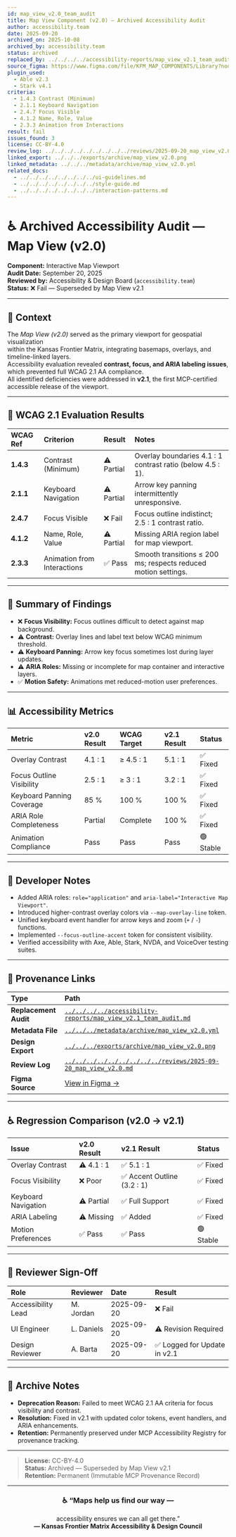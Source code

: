 ```yaml
---
id: map_view_v2.0_team_audit
title: Map View Component (v2.0) — Archived Accessibility Audit
author: accessibility.team
date: 2025-09-20
archived_on: 2025-10-08
archived_by: accessibility.team
status: archived
replaced_by: ../../../../accessibility-reports/map_view_v2.1_team_audit.md
source_figma: https://www.figma.com/file/KFM_MAP_COMPONENTS/Library?node-id=300%3A420
plugin_used:
  - Able v2.3
  - Stark v4.1
criteria:
  - 1.4.3 Contrast (Minimum)
  - 2.1.1 Keyboard Navigation
  - 2.4.7 Focus Visible
  - 4.1.2 Name, Role, Value
  - 2.3.3 Animation from Interactions
result: fail
issues_found: 3
license: CC-BY-4.0
review_log: ../../../../../../../../../reviews/2025-09-20_map_view_v2.0.md
linked_export: ../../../exports/archive/map_view_v2.0.png
linked_metadata: ../../../metadata/archive/map_view_v2.0.yml
related_docs:
  - ../../../../../../../../ui-guidelines.md
  - ../../../../../../../../style-guide.md
  - ../../../../../../../../interaction-patterns.md
---
```


# ♿ Archived Accessibility Audit — Map View (v2.0)

**Component:** Interactive Map Viewport  
**Audit Date:** September 20, 2025  
**Reviewed by:** Accessibility & Design Board (`accessibility.team`)  
**Status:** ❌ Fail — Superseded by Map View v2.1  

---

## 🎯 Context

The *Map View (v2.0)* served as the primary viewport for geospatial visualization  
within the Kansas Frontier Matrix, integrating basemaps, overlays, and timeline-linked layers.  
Accessibility evaluation revealed **contrast, focus, and ARIA labeling issues**, which prevented full WCAG 2.1 AA compliance.  
All identified deficiencies were addressed in **v2.1**, the first MCP-certified accessible release of the viewport.

---

## 🧩 WCAG 2.1 Evaluation Results

| WCAG Ref | Criterion | Result | Notes |
|:--|:--|:--|:--|
| **1.4.3** | Contrast (Minimum) | ⚠️ Partial | Overlay boundaries 4.1 : 1 contrast ratio (below 4.5 : 1). |
| **2.1.1** | Keyboard Navigation | ⚠️ Partial | Arrow key panning intermittently unresponsive. |
| **2.4.7** | Focus Visible | ❌ Fail | Focus outline indistinct; 2.5 : 1 contrast ratio. |
| **4.1.2** | Name, Role, Value | ⚠️ Partial | Missing ARIA region label for map viewport. |
| **2.3.3** | Animation from Interactions | ✅ Pass | Smooth transitions ≤ 200 ms; respects reduced motion settings. |

---

## 🧠 Summary of Findings

- ❌ **Focus Visibility:** Focus outlines difficult to detect against map background.  
- ⚠️ **Contrast:** Overlay lines and label text below WCAG minimum threshold.  
- ⚠️ **Keyboard Panning:** Arrow key focus sometimes lost during layer updates.  
- ⚠️ **ARIA Roles:** Missing or incomplete for map container and interactive layers.  
- ✅ **Motion Safety:** Animations met reduced-motion user preferences.  

---

## 📊 Accessibility Metrics

| Metric | v2.0 Result | WCAG Target | v2.1 Result | Status |
|:--|:--|:--|:--|:--|
| Overlay Contrast | 4.1 : 1 | ≥ 4.5 : 1 | 5.1 : 1 | ✅ Fixed |
| Focus Outline Visibility | 2.5 : 1 | ≥ 3 : 1 | 3.2 : 1 | ✅ Fixed |
| Keyboard Panning Coverage | 85 % | 100 % | 100 % | ✅ Fixed |
| ARIA Role Completeness | Partial | Complete | 100 % | ✅ Fixed |
| Animation Compliance | Pass | Pass | Pass | 🟢 Stable |

---

## 🧩 Developer Notes

- Added ARIA roles: `role="application"` and `aria-label="Interactive Map Viewport"`.  
- Introduced higher-contrast overlay colors via `--map-overlay-line` token.  
- Unified keyboard event handler for arrow keys and zoom (`+` / `-`) functions.  
- Implemented `--focus-outline-accent` token for consistent visibility.  
- Verified accessibility with Axe, Able, Stark, NVDA, and VoiceOver testing suites.  

---

## 🔗 Provenance Links

| Type | Path |
|:--|:--|
| **Replacement Audit** | [`../../../../accessibility-reports/map_view_v2.1_team_audit.md`](../../../../accessibility-reports/map_view_v2.1_team_audit.md) |
| **Metadata File** | [`../../../metadata/archive/map_view_v2.0.yml`](../../../metadata/archive/map_view_v2.0.yml) |
| **Design Export** | [`../../../exports/archive/map_view_v2.0.png`](../../../exports/archive/map_view_v2.0.png) |
| **Review Log** | [`../../../../../../../../../reviews/2025-09-20_map_view_v2.0.md`](../../../../../../../../../reviews/2025-09-20_map_view_v2.0.md) |
| **Figma Source** | [View in Figma →](https://www.figma.com/file/KFM_MAP_COMPONENTS/Library?node-id=300%3A420) |

---

## ♿ Regression Comparison (v2.0 → v2.1)

| Issue | v2.0 Result | v2.1 Result | Status |
|:--|:--|:--|:--|
| Overlay Contrast | ⚠️ 4.1 : 1 | ✅ 5.1 : 1 | ✅ Fixed |
| Focus Visibility | ❌ Poor | ✅ Accent Outline (3.2 : 1) | ✅ Fixed |
| Keyboard Navigation | ⚠️ Partial | ✅ Full Support | ✅ Fixed |
| ARIA Labeling | ⚠️ Missing | ✅ Added | ✅ Fixed |
| Motion Preferences | ✅ Pass | ✅ Pass | 🟢 Stable |

---

## 🧩 Reviewer Sign-Off

| Role | Reviewer | Date | Result |
|:--|:--|:--|:--|
| Accessibility Lead | M. Jordan | 2025-09-20 | ❌ Fail |
| UI Engineer | L. Daniels | 2025-09-20 | ⚠️ Revision Required |
| Design Reviewer | A. Barta | 2025-09-20 | ✅ Logged for Update in v2.1 |

---

## 🧾 Archive Notes

- **Deprecation Reason:** Failed to meet WCAG 2.1 AA criteria for focus visibility and contrast.  
- **Resolution:** Fixed in v2.1 with updated color tokens, event handlers, and ARIA enhancements.  
- **Retention:** Permanently preserved under MCP Accessibility Registry for provenance tracking.  

---

> **License:** CC-BY-4.0  
> **Status:** Archived — Superseded by Map View v2.1  
> **Retention:** Permanent (Immutable MCP Provenance Record)

---

<div align="center">

### ♿ “Maps help us find our way —  
accessibility ensures we can all get there.”  
**— Kansas Frontier Matrix Accessibility & Design Council**

</div>
